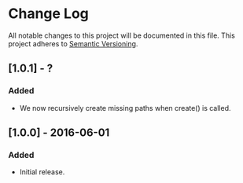 # Change Log
All notable changes to this project will be documented in this file.
This project adheres to [Semantic Versioning](http://semver.org/).

## [1.0.1] - ?
### Added
 - We now recursively create missing paths when create() is called.


## [1.0.0] - 2016-06-01
### Added
 - Initial release.
